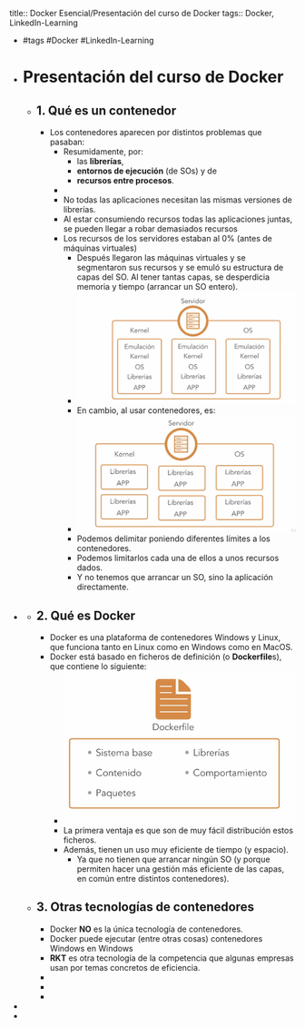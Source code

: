 title:: Docker Esencial/Presentación del curso de Docker
tags:: Docker, LinkedIn-Learning

- #tags #Docker #LinkedIn-Learning
- # Presentación del curso de Docker
	- ## 1. Qué es un contenedor
		- Los contenedores aparecen por distintos problemas que pasaban:
			- Resumidamente, por:
				- las **librerías**,
				- **entornos de ejecución** (de SOs) y de
				- **recursos entre procesos**.
			-
			- No todas las aplicaciones necesitan las mismas versiones de librerías.
			- Al estar consumiendo recursos todas las aplicaciones juntas, se pueden llegar a robar demasiados recursos
			- Los recursos de los servidores estaban al 0% (antes de máquinas virtuales)
				- Después llegaron las máquinas virtuales y se segmentaron sus recursos y se emuló su estructura de capas del SO. Al tener tantas capas, se desperdicia memoria y tiempo (arrancar un SO entero).
				- ![image.png](../assets/image_1661524893063_0.png)
				- En cambio, al usar contenedores, es:
				- ![image.png](../assets/image_1661524952485_0.png)
				- Podemos delimitar poniendo diferentes límites a los contenedores.
				- Podemos limitarlos cada una de ellos a unos recursos dados.
				- Y no tenemos que arrancar un SO, sino la aplicación directamente.
-
	- ## 2. Qué es Docker
		- Docker es una plataforma de contenedores Windows y Linux, que funciona tanto en Linux como en Windows como en MacOS.
		- Docker está basado en ficheros de definición (o **Dockerfile**s), que contiene lo siguiente:
			- ![image.png](../assets/image_1661525275833_0.png)
			- La primera ventaja es que son de muy fácil distribución estos ficheros.
			- Además, tienen un uso muy eficiente de tiempo (y espacio).
				- Ya que no tienen que arrancar ningún SO (y porque permiten hacer una gestión más eficiente de las capas, en común entre distintos contenedores).
	- ## 3. Otras tecnologías de contenedores
		- Docker **NO** es la única tecnología de contenedores.
		- Docker puede ejecutar (entre otras cosas) contenedores Windows en Windows
		- **RKT** es otra tecnología de la competencia que algunas empresas usan por temas concretos de eficiencia.
		-
		-
		-
-
-